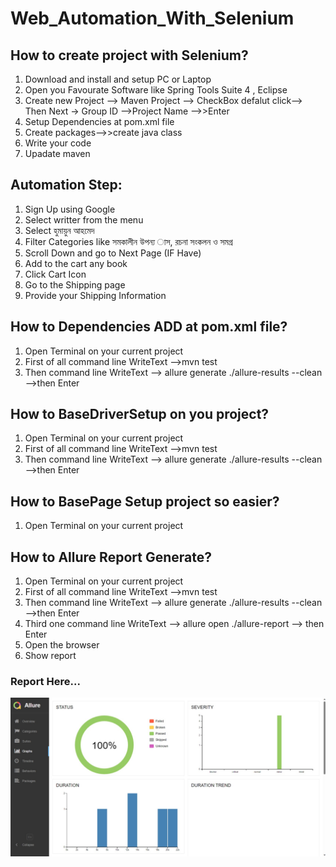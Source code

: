 # Web_Automation_With_Selenium
<h2>How to create project with Selenium?</h2>
<ol>
  <li>Download and install and setup PC or Laptop</li>
  <li>Open you Favourate Software like Spring Tools Suite 4 , Eclipse</li>
  <li>Create new Project --> Maven Project --> CheckBox defalut click--> Then Next -> Group ID -->Project Name -->>Enter</li>
  <li>Setup Dependencies at pom.xml file</li>
  <li>Create packages-->>create java class</li>
  <li>Write your code</li>
  <li>Upadate maven</li>
</ol> 
<h2>Automation Step:</h2>
<ol>
  <li>Sign Up using Google</li>
  <li>Select writter from the menu</li>
  <li>Select হুমায়ুন আহমেদ</li>
  <li>Filter Categories like সমকালীন উপন্য াস, রচনা সংকলন ও সমগ্র</li>
  <li>Scroll Down and go to Next Page (IF Have)</li>
  <li>Add to the cart any book</li>
  <li>Click Cart Icon</li>
  <li>Go to the Shipping page</li>
  <li>Provide your Shipping Information</li>
</ol> 
<h2>How to Dependencies ADD at pom.xml file?</h2>
<ol>
  <li> Open Terminal on your current project</li>
  <li>First of all command line WriteText -->mvn test</li>
  <li>Then command line WriteText --> allure generate ./allure-results --clean -->then Enter</li>
</ol> 
<h2>How to BaseDriverSetup on you project?</h2>
<ol>
  <li> Open Terminal on your current project</li>
  <li>First of all command line WriteText -->mvn test</li>
  <li>Then command line WriteText --> allure generate ./allure-results --clean -->then Enter</li>
</ol> 
<h2>How to BasePage Setup project so easier?</h2>
<ol>
  <li> Open Terminal on your current project</li>
</ol> 
<h2>How to Allure Report Generate?</h2>
<ol>
  <li> Open Terminal on your current project</li>
  <li>First of all command line WriteText -->mvn test</li>
  <li>Then command line WriteText --> allure generate ./allure-results --clean -->then Enter</li>
  <li>Third one command line WriteText --> allure open ./allure-report --> then Enter</li>
  <li>Open the browser</li>
  <li>Show report</li>
</ol> 
<h3>Report Here...</h3>
<img src="https://github.com/Ibrahim21-github/Web_Automation_With_Selenium/blob/main/AllureResults.jpeg"/>
